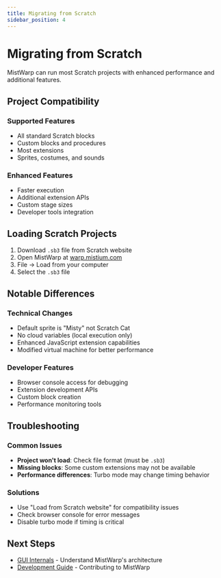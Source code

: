 ```yaml
---
title: Migrating from Scratch
sidebar_position: 4
---
```


# Migrating from Scratch

MistWarp can run most Scratch projects with enhanced performance and additional features.

## Project Compatibility

### Supported Features
- All standard Scratch blocks
- Custom blocks and procedures
- Most extensions
- Sprites, costumes, and sounds

### Enhanced Features
- Faster execution
- Additional extension APIs
- Custom stage sizes
- Developer tools integration

## Loading Scratch Projects

1. Download `.sb3` file from Scratch website
2. Open MistWarp at [warp.mistium.com](https://warp.mistium.com/)
3. File → Load from your computer
4. Select the `.sb3` file

## Notable Differences

### Technical Changes
- Default sprite is "Misty" not Scratch Cat
- No cloud variables (local execution only)
- Enhanced JavaScript extension capabilities
- Modified virtual machine for better performance

### Developer Features
- Browser console access for debugging
- Extension development APIs
- Custom block creation
- Performance monitoring tools

## Troubleshooting

### Common Issues
- **Project won't load**: Check file format (must be `.sb3`)
- **Missing blocks**: Some custom extensions may not be available
- **Performance differences**: Turbo mode may change timing behavior

### Solutions
- Use "Load from Scratch website" for compatibility issues
- Check browser console for error messages
- Disable turbo mode if timing is critical

## Next Steps

- [GUI Internals](../gui-internals/home.md) - Understand MistWarp's architecture
- [Development Guide](../development/home.md) - Contributing to MistWarp
